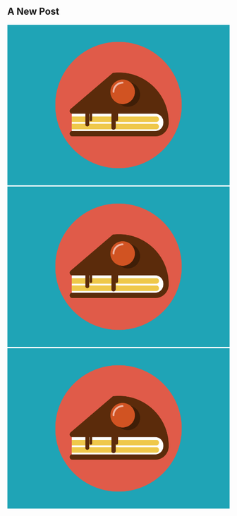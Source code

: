 ## A New Post
![Benjamin Bannekat](https://github.com/hamid-abbaszadeh/hamid-abbaszadeh.github.io/blob/master/images/cake.png)
![Benjamin Bannekat](https://github.com/hamid-abbaszadeh/hamid-abbaszadeh.github.io/blob/master/images/cake.png)
![Benjamin Bannekat](https://github.com/hamid-abbaszadeh/hamid-abbaszadeh.github.io/blob/master/images/cake.png)


